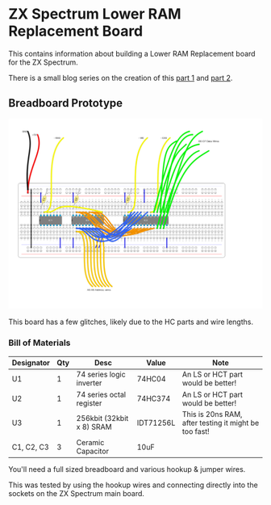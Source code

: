 # ZX Spectrum Lower RAM Replacement Board

This contains information about building a Lower RAM Replacement board for the ZX Spectrum.

There is a small blog series on the creation of this [part 1](https://www.evolutional.co.uk/post/zxspectrum-4116-ram-board/) and [part 2](https://www.evolutional.co.uk/post/zxspectrum-4116-ram-board-2/).

## Breadboard Prototype

![Lower RAM Breadboard prototype](docs/lower-ram-breadboard.png?raw=true)

This board has a few glitches, likely due to the HC parts and wire lengths.

### Bill of Materials

| Designator | Qty | Desc | Value | Note |
|---|---|---|---|--|
| U1 | 1 | 74 series logic inverter | 74HC04 | An LS or HCT part would be better! |
| U2 | 1 | 74 series octal register | 74HC374 | An LS or HCT part would be better! |
| U3 | 1 | 256kbit (32kbit x 8) SRAM | IDT71256L | This is 20ns RAM, after testing it might be too fast! |
| C1, C2, C3 | 3 | Ceramic Capacitor | 10uF | |

You'll need a full sized breadboard and various hookup & jumper wires.

This was tested by using the hookup wires and connecting directly into the sockets on the ZX Spectrum main board.
